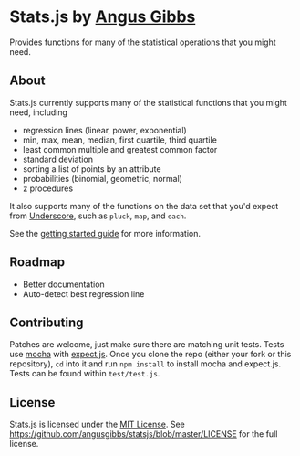 # Stats.js by [Angus Gibbs](http://angusgibbs.com)

Provides functions for many of the statistical operations that you might need.

## About

Stats.js currently supports many of the statistical functions that you might need, including

* regression lines (linear, power, exponential)
* min, max, mean, median, first quartile, third quartile
* least common multiple and greatest common factor
* standard deviation
* sorting a list of points by an attribute
* probabilities (binomial, geometric, normal)
* z procedures

It also supports many of the functions on the data set that you'd expect from [Underscore](http://underscore.js), such as `pluck`, `map`, and `each`.

See the [getting started guide](https://github.com/angusgibbs/statsjs/blob/master/docs/getting_started.md) for more information.

## Roadmap

* Better documentation
* Auto-detect best regression line

## Contributing

Patches are welcome, just make sure there are matching unit tests. Tests use [mocha](http://visionmedia.github.com/mocha/) with [expect.js](https://github.com/LearnBoost/expect.js). Once you clone the repo (either your fork or this repository), `cd` into it and run `npm install` to install mocha and expect.js. Tests can be found within `test/test.js`.

## License

Stats.js is licensed under the [MIT License](http://opensource.org/licenses/mit-license.php). See https://github.com/angusgibbs/statsjs/blob/master/LICENSE for the full license.